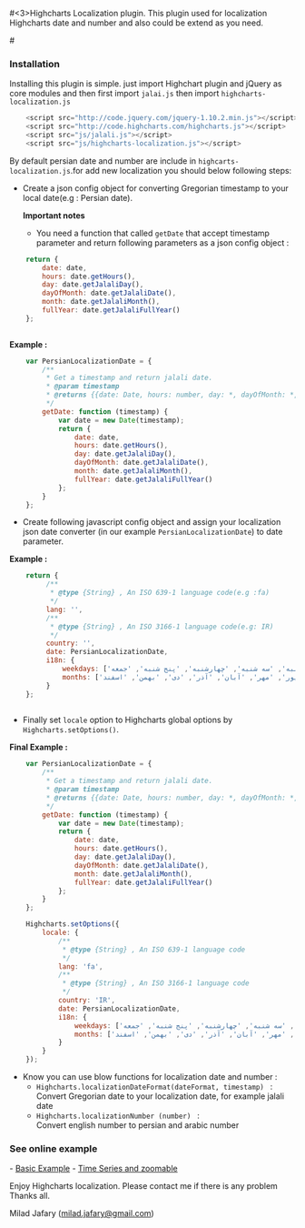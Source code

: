 #<3>Highcharts Localization plugin.</h3>
This plugin used for localization Highcharts date and number and also could be extend as you need.

#<h3>Installation</h3>
Installing this plugin is simple. just import Highchart plugin and jQuery as core modules and then first
import <code>jalai.js</code> then import <code>highcharts-localization.js</code> 

```javascript
    <script src="http://code.jquery.com/jquery-1.10.2.min.js"></script>
    <script src="http://code.highcharts.com/highcharts.js"></script>
    <script src="js/jalali.js"></script>
    <script src="js/highcharts-localization.js"></script>
```


By default persian date and number are include in <code>highcarts-localization.js</code>.for add new localization you should
below following steps:

- Create a json config object for converting Gregorian timestamp to your local date(e.g : Persian date).

    <strong>Important notes</strong>

    - You need a function that called <code>getDate</code> that accept timestamp parameter and return following parameters
    as a json config object :
    
    
```javascript
    return {
        date: date,
        hours: date.getHours(),
        day: date.getJalaliDay(),
        dayOfMonth: date.getJalaliDate(),
        month: date.getJalaliMonth(),
        fullYear: date.getJalaliFullYear()
    };
        
```
<strong>Example : </strong> 
```javascript
    var PersianLocalizationDate = {
        /**
         * Get a timestamp and return jalali date.
         * @param timestamp
         * @returns {{date: Date, hours: number, day: *, dayOfMonth: *, month: *, fullYear: *}}
         */
        getDate: function (timestamp) {
            var date = new Date(timestamp);
            return {
                date: date,
                hours: date.getHours(),
                day: date.getJalaliDay(),
                dayOfMonth: date.getJalaliDate(),
                month: date.getJalaliMonth(),
                fullYear: date.getJalaliFullYear()
            };
        }
    };
```

- Create following javascript config object and assign your localization json date converter
    (in our example <code>PersianLocalizationDate</code>) to date parameter.

<strong>Example : </strong>
```javascript
    return {
         /**
          * @type {String} , An ISO 639-1 language code(e.g :fa)
          */
         lang: '',
         /**
          * @type {String} , An ISO 3166-1 language code(e.g: IR)
          */
         country: '',
         date: PersianLocalizationDate,
         i18n: {
             weekdays: ['شنبه', 'یکشنبه', 'دوشنبه', 'سه شنبه', 'چهارشنبه', 'پنج شنبه', 'جمعه'],
             months: ['فروردین', 'اردیبهشت', 'خرداد', 'تیر', 'مرداد', 'شهریور', 'مهر', 'آبان', 'آذر', 'دی', 'بهمن', 'اسفند']
         }
    };
    
```
- Finally set <code>locale</code> option to Highcharts global options by <code>Highcharts.setOptions()</code>.

<strong>Final Example :</strong>
```javascript
    var PersianLocalizationDate = {
        /**
         * Get a timestamp and return jalali date.
         * @param timestamp
         * @returns {{date: Date, hours: number, day: *, dayOfMonth: *, month: *, fullYear: *}}
         */
        getDate: function (timestamp) {
            var date = new Date(timestamp);
            return {
                date: date,
                hours: date.getHours(),
                day: date.getJalaliDay(),
                dayOfMonth: date.getJalaliDate(),
                month: date.getJalaliMonth(),
                fullYear: date.getJalaliFullYear()
            };
        }
    };

    Highcharts.setOptions({
        locale: {
            /**
             * @type {String} , An ISO 639-1 language code
             */
            lang: 'fa',
            /**
             * @type {String} , An ISO 3166-1 language code
             */
            country: 'IR',
            date: PersianLocalizationDate,
            i18n: {
                weekdays: ['شنبه', 'یکشنبه', 'دوشنبه', 'سه شنبه', 'چهارشنبه', 'پنج شنبه', 'جمعه'],
                months: ['فروردین', 'اردیبهشت', 'خرداد', 'تیر', 'مرداد', 'شهریور', 'مهر', 'آبان', 'آذر', 'دی', 'بهمن', 'اسفند']
            }
        }
    });
```
- Know you can use blow functions for localization date and number :
    <ul>
        <li>
            <code>Highcharts.localizationDateFormat(dateFormat, timestamp) </code> :
            <div>Convert Gregorian date to your localization date, for example jalali date</div>
        </li>
        <li>
            <code>Highcharts.localizationNumber (number) </code> :
            <div>Convert english number to persian and arabic number</div>
        </li>
    </ul>

<h3>See online example</a></h3>
- <a href="http://jsfiddle.net/KjsY2/">Basic Example</a>
- <a href="http://jsfiddle.net/SQwGT/2/">Time Series and zoomable</a>

Enjoy Highcharts localization.
Please contact me if there is any problem
Thanks all.

Milad Jafary (milad.jafary@gmail.com)

